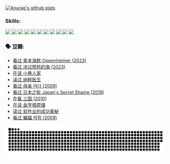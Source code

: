 
[![Anurag's github stats](https://github-readme-stats.vercel.app/api?username=w940853815)](https://github.com/anuraghazra/github-readme-stats)

### Skills:

<code><img height="32" src="https://cdn.jsdelivr.net/npm/simple-icons@v5/icons/python.svg"></code>
<code><img height="32" src="https://cdn.jsdelivr.net/npm/simple-icons@v5/icons/javascript.svg"></code>
<code><img height="32" src="https://cdn.jsdelivr.net/npm/simple-icons@v5/icons/django.svg"></code>
<code><img height="32" src="https://cdn.jsdelivr.net/npm/simple-icons@v5/icons/flask.svg"></code>
<code><img height="32" src="https://cdn.jsdelivr.net/npm/simple-icons@v5/icons/vuetify.svg"></code>
<code><img height="32" src="https://cdn.jsdelivr.net/npm/simple-icons@v5/icons/git.svg"></code>
<code><img height="32" src="https://cdn.jsdelivr.net/npm/simple-icons@v5/icons/docker.svg"></code>
<code><img height="32" src="https://cdn.jsdelivr.net/npm/simple-icons@v5/icons/postgresql.svg"></code>
<code><img height="32" src="https://cdn.jsdelivr.net/npm/simple-icons@v5/icons/elasticsearch.svg"></code>
<code><img height="32" src="https://cdn.jsdelivr.net/npm/simple-icons@v5/icons/macos.svg"></code>
<code><img height="32" src="https://cdn.jsdelivr.net/npm/simple-icons@v5/icons/linux.svg"></code>

### 🗣 豆瓣:

<!-- DOUBAN-ACTIVITIES:START -->
- [看过 奥本海默 Oppenheimer‎ (2023)](https://www.douban.com/people/136069238/status/4454740976/?_i=02152761)
- [看过 涉过愤怒的海‎ (2023)](https://www.douban.com/people/136069238/status/4449502811/?_i=02152761)
- [在读 小巷人家](https://www.douban.com/people/136069238/status/4445749134/?_i=02152761)
- [读过 纳粹医生](https://www.douban.com/people/136069238/status/4445748598/?_i=02152761)
- [看过 母亲 마더‎ (2009)](https://www.douban.com/people/136069238/status/4442102172/?_i=02152761)
- [看过 日本之耻 Japan's Secret Shame‎ (2018)](https://www.douban.com/people/136069238/status/4431579101/?_i=02152761)
- [在看 三国‎ (2010)](https://www.douban.com/people/136069238/status/4430559482/?_i=02152761)
- [在读 金字塔原理](https://www.douban.com/people/136069238/status/4424812753/?_i=02152761)
- [读过 软件业的成功奥秘](https://www.douban.com/people/136069238/status/4424809958/?_i=02152761)
- [看过 蝙蝠 박쥐‎ (2009)](https://www.douban.com/people/136069238/status/4422787315/?_i=02152761)
<!-- DOUBAN-ACTIVITIES:END -->


![Snake animation](https://raw.githubusercontent.com/w940853815/w940853815/output/github-contribution-grid-snake.svg)

<!--
**w940853815/w940853815** is a ✨ _special_ ✨ repository because its `README.md` (this file) appears on your GitHub profile.

Here are some ideas to get you started:

- 🔭 I’m currently working on ...
- 🌱 I’m currently learning ...
- 👯 I’m looking to collaborate on ...
- 🤔 I’m looking for help with ...
- 💬 Ask me about ...
- 📫 How to reach me: ...
- 😄 Pronouns: ...
- ⚡ Fun fact: ...
-->
